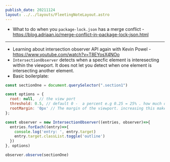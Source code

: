 ```yaml
---
publish_date: 20211124    
layout: ../../layouts/FleetingNoteLayout.astro
---
```

- What to do when you `package-lock.json` has a merge conflict - https://blog.adriaan.io/merge-conflict-in-package-lock-json.html

--- 

- Learning about intersection observer API again with Kevin Powel - https://www.youtube.com/watch?v=T8EYosX4NOo
- `IntersectionObserver` detects when a specfic element is interesecting within the viewport. It does not let you detect when one element is intersecting another element.
- Basic boilerplate:
```js
const sectionOne = document.querySelector(".section1")

const options = {
  root: null,  // the view port
  threshold: 0.5, // default 0 -  a percent e.g 0.25 = 25% . how much of the element needs to be in view before the IntersectionObserver is triggered.
  rootMargin: '0px' // The margin of the viewport. increasing this make the viewport more narrow. works like css eg. '10px 10px' .
};

const observer = new IntersectionObserver((entries, observer)=>{
  entries.forEach((entry)=>{
    console.log('entry: ', entry.target)
    entry.target.classList.toggle('outline')
  })
}, options)

observer.observe(sectionOne)
```
